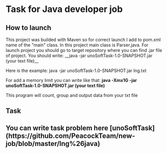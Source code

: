<h1> Task for Java developer job</h1>
<h2>How to launch</h2>
This project was builded with Maven so for correct launch I add to pom.xml name of the "main" class. In this project main class is Parser.java.
For launch project you should go to target repository where you can find .jar file of project. You should write: __java -jar unoSoftTask-1.0-SNAPSHOT.jar (your text file)__

Here is the example: java -jar unoSoftTask-1.0-SNAPSHOT.jar lng.txt 

For add a memory limit you can write like that: __java -Xmx1G -jar unoSoftTask-1.0-SNAPSHOT.jar (your text file)__

This program will count, group and output data from your txt file


<h2> Task <h2>
You can write task problem here [unoSoftTask](https://github.com/PeacockTeam/new-job/blob/master/lng%26java)
